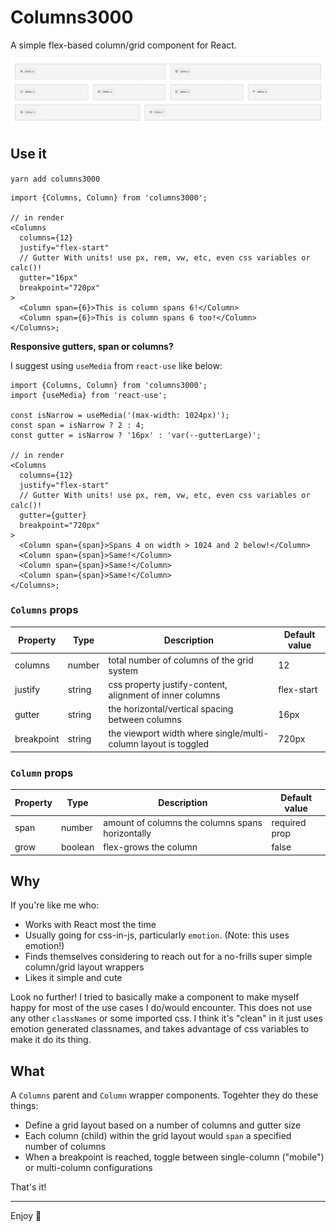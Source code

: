 # Columns3000

A simple flex-based column/grid component for React.

![Preview](https://raw.githubusercontent.com/ezekielaquino/Columns3000/main/preview.png)

## Use it

`yarn add columns3000`

```tsx
import {Columns, Column} from 'columns3000';

// in render
<Columns
  columns={12}
  justify="flex-start"
  // Gutter With units! use px, rem, vw, etc, even css variables or calc()!
  gutter="16px"
  breakpoint="720px"
>
  <Column span={6}>This is column spans 6!</Column>
  <Column span={6}>This is column spans 6 too!</Column>
</Columns>;
```

**Responsive gutters, span or columns?**

I suggest using `useMedia` from `react-use` like below:

```tsx
import {Columns, Column} from 'columns3000';
import {useMedia} from 'react-use';

const isNarrow = useMedia('(max-width: 1024px)');
const span = isNarrow ? 2 : 4;
const gutter = isNarrow ? '16px' : 'var(--gutterLarge)';

// in render
<Columns
  columns={12}
  justify="flex-start"
  // Gutter With units! use px, rem, vw, etc, even css variables or calc()!
  gutter={gutter}
  breakpoint="720px"
>
  <Column span={span}>Spans 4 on width > 1024 and 2 below!</Column>
  <Column span={span}>Same!</Column>
  <Column span={span}>Same!</Column>
  <Column span={span}>Same!</Column>
</Columns>;
```

### `Columns` props

| Property   | Type   | Description                                                    | Default value |
| ---------- | ------ | -------------------------------------------------------------- | ------------- |
| columns    | number | total number of columns of the grid system                     | 12            |
| justify    | string | css property justify-content, alignment of inner columns       | flex-start    |
| gutter     | string | the horizontal/vertical spacing between columns                | 16px          |
| breakpoint | string | the viewport width where single/multi-column layout is toggled | 720px         |

### `Column` props

| Property | Type    | Description                                      | Default value |
| -------- | ------- | ------------------------------------------------ | ------------- |
| span     | number  | amount of columns the columns spans horizontally | required prop |
| grow     | boolean | flex-grows the column                            | false         |

## Why

If you're like me who:

- Works with React most the time
- Usually going for css-in-js, particularly `emotion`. (Note: this uses
  emotion!)
- Finds themselves considering to reach out for a no-frills super simple
  column/grid layout wrappers
- Likes it simple and cute

Look no further! I tried to basically make a component to make myself happy for
most of the use cases I do/would encounter. This does not use any other
`classNames` or some imported css. I think it's "clean" in it just uses emotion
generated classnames, and takes advantage of css variables to make it do its
thing.

## What

A `Columns` parent and `Column` wrapper components. Togehter they do these
things:

- Define a grid layout based on a number of columns and gutter size
- Each column (child) within the grid layout would `span` a specified number of
  columns
- When a breakpoint is reached, toggle between single-column ("mobile") or
  multi-column configurations

That's it!

---

Enjoy 🌸
